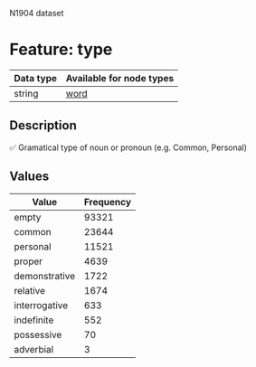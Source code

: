 <p>N1904 dataset</p>

<h1>Feature: type</h1>

<table>
<thead>
<tr>
  <th>Data type</th>
  <th>Available for node types</th>
</tr>
</thead>
<tbody>
<tr>
  <td>string</td>
  <td><A HREF="featurebynodetype.md#word">word</A></td>
</tr>
</tbody>
</table>

<h2>Description</h2>

<p>✅ Gramatical type  of noun or pronoun (e.g. Common, Personal)</p>

<h2>Values</h2>

<table>
<thead>
<tr>
  <th>Value</th>
  <th>Frequency</th>
</tr>
</thead>
<tbody>
<tr>
  <td>empty</td>
  <td>93321</td>
</tr>
<tr>
  <td>common</td>
  <td>23644</td>
</tr>
<tr>
  <td>personal</td>
  <td>11521</td>
</tr>
<tr>
  <td>proper</td>
  <td>4639</td>
</tr>
<tr>
  <td>demonstrative</td>
  <td>1722</td>
</tr>
<tr>
  <td>relative</td>
  <td>1674</td>
</tr>
<tr>
  <td>interrogative</td>
  <td>633</td>
</tr>
<tr>
  <td>indefinite</td>
  <td>552</td>
</tr>
<tr>
  <td>possessive</td>
  <td>70</td>
</tr>
<tr>
  <td>adverbial</td>
  <td>3</td>
</tr>
</tbody>
</table>
